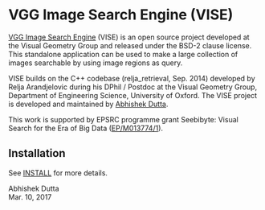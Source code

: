 # VGG Image Search Engine (VISE)

[VGG Image Search Engine](www.robots.ox.ac.uk/~vgg/software/vise) (VISE) is an 
open source project developed at the Visual Geometry Group and released under 
the BSD-2 clause license. This standalone application can be used to make a 
large collection of images searchable by using image regions as query.

VISE builds on the C++ codebase (relja_retrieval, Sep. 2014) developed by 
Relja Arandjelovic during his DPhil / Postdoc at the Visual Geometry Group, 
Department of Engineering Science, University of Oxford. The VISE project
is developed and maintained by [Abhishek Dutta](adutta@robots.ox.ac.uk).

This work is supported by EPSRC programme grant Seebibyte: Visual Search for 
the Era of Big Data ([EP/M013774/1](http://www.seebibyte.org/index.html)).

## Installation
See [INSTALL](INSTALL.md) for more details.


Abhishek Dutta  
Mar. 10, 2017
